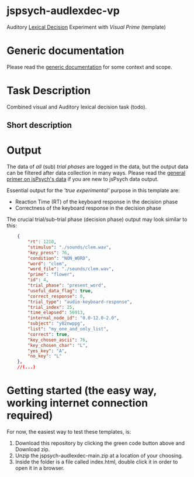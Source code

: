 # jspsych-audlexdec-vp
Auditory [Lexical Decision](https://en.wikipedia.org/wiki/Lexical_decision_task) Experiment with _Visual Prime_ (template)

# Generic documentation
Please read the [generic documentation](https://github.com/UiL-OTS-labs/jspsych-uil-template-docs) for some context and scope.

# Task Description
Combined visual and Auditory lexical decision task (todo).

## Short description

# Output

The data of _all_ (sub) _trial phases_ are logged in the data, but the output data can be filtered after data collection in many ways.
Please read the [general primer on jsPsych's data](https://github.com/UiL-OTS-labs/jspsych-output) if you are new to jsPsych data output.

Essential output for the _'true experimental'_ purpose in this template are:

- Reaction Time (RT) of the keyboard response in the decision phase
- Correctness of the keyboard response in the decision phase

The crucial trial/sub-trial phase (decision phase) output may look similar to this:

```json
	{
		"rt": 1210,
		"stimulus": "./sounds/clem.wav",
		"key_press": 76,
		"condition": "NON_WORD",
		"word": "clem",
		"word_file": "./sounds/clem.wav",
		"prime": "flower",
		"id": 4,
		"trial_phase": "present_word",
		"useful_data_flag": true,
		"correct_response": 0,
		"trial_type": "audio-keyboard-response",
		"trial_index": 25,
		"time_elapsed": 56913,
		"internal_node_id": "0.0-12.0-2.0",
		"subject": "y82nwppg",
		"list": "my_one_and_only_list",
		"correct": true,
		"key_chosen_ascii": 76,
		"key_chosen_char": "L",
		"yes_key": "A",
		"no_key": "L"
	},
	//(...)
```

# Getting started (the easy way, working internet connection required)
For now, the easiest way to test these templates, is:

1. Download this repository by clicking the green code button above and Download zip.
2. Unzip the jspsych-audlexdec-main.zip at a location of your choosing.
3. Inside the folder is a file called index.html, double click it in order to open it
   in a browser.
